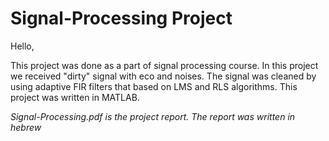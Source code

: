 # Signal-Processing Project

Hello,

This project was done as a part of signal processing course.
In this project we received "dirty" signal with eco and noises. The signal was cleaned by using adaptive FIR filters that based on LMS and RLS algorithms.
This project was written in MATLAB.



*Signal-Processing.pdf is the project report. The report was written in hebrew*


 


